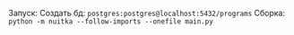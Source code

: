 Запуск:
Создать бд: `postgres:postgres@localhost:5432/programs`
Сборка:
`python -m nuitka --follow-imports --onefile main.py`

